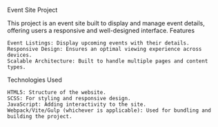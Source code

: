 Event Site Project

This project is an event site built to display and manage event details, offering users a responsive and well-designed interface.
Features

    Event Listings: Display upcoming events with their details.
    Responsive Design: Ensures an optimal viewing experience across devices.
    Scalable Architecture: Built to handle multiple pages and content types.

Technologies Used

    HTML5: Structure of the website.
    SCSS: For styling and responsive design.
    JavaScript: Adding interactivity to the site.
    Webpack/Vite/Gulp (whichever is applicable): Used for bundling and building the project.
